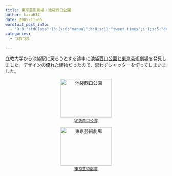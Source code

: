 ```yaml
---
title: 東京芸術劇場・池袋西口公園
author: kazu634
date: 2005-11-05
wordtwit_post_info:
  - 'O:8:"stdClass":13:{s:6:"manual";b:0;s:11:"tweet_times";i:1;s:5:"delay";i:0;s:7:"enabled";i:1;s:10:"separation";s:2:"60";s:7:"version";s:3:"3.7";s:14:"tweet_template";b:0;s:6:"status";i:2;s:6:"result";a:0:{}s:13:"tweet_counter";i:2;s:13:"tweet_log_ids";a:1:{i:0;i:2157;}s:9:"hash_tags";a:0:{}s:8:"accounts";a:1:{i:0;s:7:"kazu634";}}'
categories:
  - つれづれ

---
```

<div class="section">
<p>
    立教大学から池袋駅に戻ろうとする途中に<a href="http://map.yahoo.co.jp/pl?nl=35.43.37.078&el=139.42.44.212&la=1&fi=1&skey=%c3%d3%c2%de%c0%be%b8%fd%b8%f8%b1%e0&sc=1" onclick="__gaTracker('send', 'event', 'outbound-article', 'http://map.yahoo.co.jp/pl?nl=35.43.37.078&el=139.42.44.212&la=1&fi=1&skey=%c3%d3%c2%de%c0%be%b8%fd%b8%f8%b1%e0&sc=1', '池袋西口公園と東京芸術劇場');" target="blank">池袋西口公園と東京芸術劇場</a>を発見しました。デザインの優れた建物だったので、思わずシャッターを切ってしまいました。
</p>
  
<p>
<center>
<a href="http://image.blog.livedoor.jp/simoom634/imgs/d/0/d0c2be3d.jpg" onclick="__gaTracker('send', 'event', 'outbound-article', 'http://image.blog.livedoor.jp/simoom634/imgs/d/0/d0c2be3d.jpg', '(池袋西口公園)');" target="blank"><img width="160" alt="池袋西口公園" src="http://image.blog.livedoor.jp/simoom634/imgs/d/0/d0c2be3d-s.jpg" class="pict" height="120" border="0" /><br /><small>(池袋西口公園)</small></a>
</center>
</p>
  
<p>
</p>
  
<p>
<center>
<a href="http://image.blog.livedoor.jp/simoom634/imgs/5/e/5eca6a4f.jpg" onclick="__gaTracker('send', 'event', 'outbound-article', 'http://image.blog.livedoor.jp/simoom634/imgs/5/e/5eca6a4f.jpg', '(東京芸術劇場)');" target="blank"><img width="160" alt="東京芸術劇場" src="http://image.blog.livedoor.jp/simoom634/imgs/5/e/5eca6a4f-s.jpg" class="pict" height="120" border="0" /><br /><small>(東京芸術劇場)</small></a>
</center>
</p>
</div>
